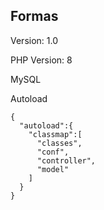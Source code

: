 ## Formas
Version: 1.0

PHP Version: 8

MySQL


Autoload

```
{
  "autoload":{
    "classmap":[
      "classes",
      "conf",
      "controller",
      "model"
    ]
  }
}
```